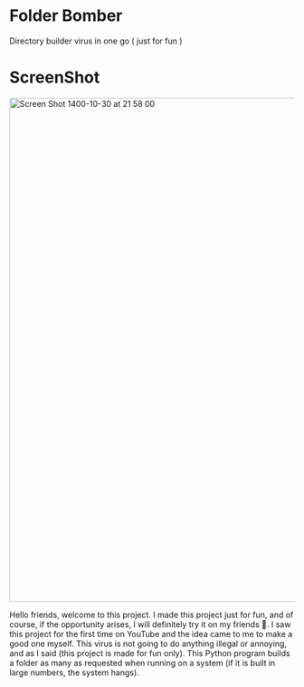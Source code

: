 
<p align="center">
<h1>Folder Bomber</h1>

Directory builder virus in one go ( just for fun )

<h1>ScreenShot</h1>
<img width="890" alt="Screen Shot 1400-10-30 at 21 58 00" src="https://user-images.githubusercontent.com/71524940/150400124-bd9ae11d-a5e6-4a3f-b54b-8d95dbbe69c0.png">

Hello friends, welcome to this project. I made this project just for fun, and of course, if the opportunity arises, I will definitely try it on my friends 🤣.
I saw this project for the first time on YouTube and the idea came to me to make a good one myself.
This virus is not going to do anything illegal or annoying, and as I said (this project is made for fun only).
This Python program builds a folder as many as requested when running on a system (if it is built in large numbers, the system hangs).
</p>
